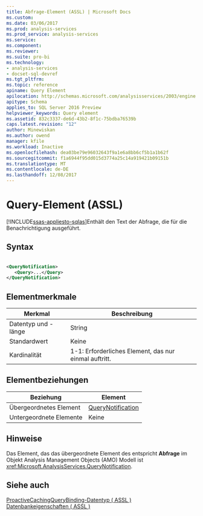 ```yaml
---
title: Abfrage-Element (ASSL) | Microsoft Docs
ms.custom: 
ms.date: 03/06/2017
ms.prod: analysis-services
ms.prod_service: analysis-services
ms.service: 
ms.component: 
ms.reviewer: 
ms.suite: pro-bi
ms.technology:
- analysis-services
- docset-sql-devref
ms.tgt_pltfrm: 
ms.topic: reference
apiname: Query Element
apilocation: http://schemas.microsoft.com/analysisservices/2003/engine
apitype: Schema
applies_to: SQL Server 2016 Preview
helpviewer_keywords: Query element
ms.assetid: 832c3337-de6d-43b2-8f1c-75bdba76539b
caps.latest.revision: "12"
author: Minewiskan
ms.author: owend
manager: kfile
ms.workload: Inactive
ms.openlocfilehash: dea03be79e96032643f9a1e6a8bb6cf5b1a1b62f
ms.sourcegitcommit: f1a6944f95dd015d3774a25c14a919421b09151b
ms.translationtype: MT
ms.contentlocale: de-DE
ms.lasthandoff: 12/08/2017
---
```

# <a name="query-element-assl"></a>Query-Element (ASSL)
[!INCLUDE[ssas-appliesto-sqlas](../../../includes/ssas-appliesto-sqlas.md)]Enthält den Text der Abfrage, die für die Benachrichtigung ausgeführt.  
  
## <a name="syntax"></a>Syntax  
  
```xml  
  
<QueryNotification>  
   <Query>...</Query>  
</QueryNotification>  
```  
  
## <a name="element-characteristics"></a>Elementmerkmale  
  
|Merkmal|Beschreibung|  
|--------------------|-----------------|  
|Datentyp und -länge|String|  
|Standardwert|Keine|  
|Kardinalität|1-1: Erforderliches Element, das nur einmal auftritt.|  
  
## <a name="element-relationships"></a>Elementbeziehungen  
  
|Beziehung|Element|  
|------------------|-------------|  
|Übergeordnetes Element|[QueryNotification](../../../analysis-services/scripting/objects/querynotification-element-assl.md)|  
|Untergeordnete Elemente|Keine|  
  
## <a name="remarks"></a>Hinweise  
 Das Element, das das übergeordnete Element des entspricht **Abfrage** im Objekt Analysis Management Objects (AMO) Modell ist <xref:Microsoft.AnalysisServices.QueryNotification>.  
  
## <a name="see-also"></a>Siehe auch  
 [ProactiveCachingQueryBinding-Datentyp &#40; ASSL &#41;](../../../analysis-services/scripting/data-type/proactivecachingquerybinding-data-type-assl.md)   
 [Datenbankeigenschaften &#40; ASSL &#41;](../../../analysis-services/scripting/properties/properties-assl.md)  
  
  
